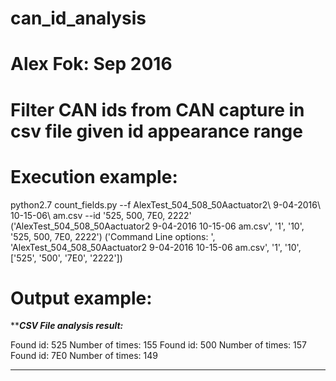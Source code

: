 # can_id_analysis

# Alex Fok: Sep 2016
# Filter CAN ids from CAN capture in csv file given id appearance range

# Execution example:
python2.7 count_fields.py --f AlexTest_504_508_50Aactuator2\ 9-04-2016\ 10-15-06\ am.csv  --id '525, 500, 7E0, 2222'
     ('AlexTest_504_508_50Aactuator2 9-04-2016 10-15-06 am.csv', '1', '10', '525, 500, 7E0, 2222')
     ('Command Line options: ', 'AlexTest_504_508_50Aactuator2 9-04-2016 10-15-06 am.csv', '1', '10', ['525', '500', '7E0', '2222'])

# Output example:
***********CSV File analysis result:*********

Found id: 525 Number of times: 155
Found id: 500 Number of times: 157
Found id: 7E0 Number of times: 149

**************************************************
